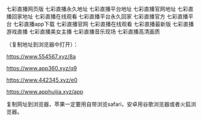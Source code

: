 七彩直播网页版
七彩直播永久地址
七彩直播平台地址
七彩直播官网地址
七彩直播回家地址
七彩直播在线观看
七彩直播平台永久回家
七彩直播官方
七彩直播平台
七彩直播app下载
七彩直播官网
七彩直播在线观看
七彩直播最新版
七彩直播游戏直播
七彩直播美女主播
七彩直播音乐现场
七彩直播高清画质

（复制地址到浏览器中打开）：

https://www.554567.xyz/8a

https://www.app360.xyz/q9

https://www.442345.xyz/e0

https://www.apphuijia.xyz/app

复制网址到浏览器，苹果一定要用自带浏览safari，安卓用谷歌浏览器或者火狐浏览器。
